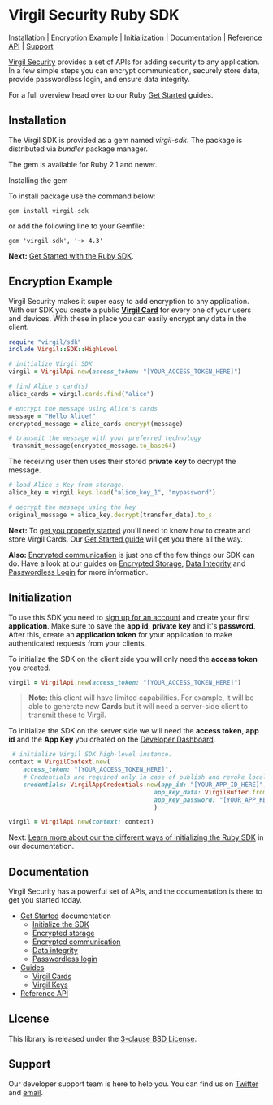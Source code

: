 # Virgil Security Ruby SDK 

[Installation](#installation) | [Encryption Example](#encryption-example) | [Initialization](#initialization) | [Documentation](#documentation) | [Reference API][_reference_api] | [Support](#support)

[Virgil Security](https://virgilsecurity.com) provides a set of APIs for adding security to any application. In a few simple steps you can encrypt communication, securely store data, provide passwordless login, and ensure data integrity.

For a full overview head over to our Ruby [Get Started][_getstarted] guides.

## Installation

The Virgil SDK is provided as a gem named *virgil-sdk*. The package is distributed via *bundler* package manager.

The gem is available for Ruby 2.1 and newer.

Installing the gem

To install package use the command below:

```
gem install virgil-sdk
```

or add the following line to your Gemfile:

```
gem 'virgil-sdk', '~> 4.3'
```

__Next:__ [Get Started with the Ruby SDK][_getstarted].

## Encryption Example

Virgil Security makes it super easy to add encryption to any application. With our SDK you create a public [__Virgil Card__][_guide_virgil_cards] for every one of your users and devices. With these in place you can easily encrypt any data in the client.

```ruby
require "virgil/sdk"
include Virgil::SDK::HighLevel

# initialize Virgil SDK
virgil = VirgilApi.new(access_token: "[YOUR_ACCESS_TOKEN_HERE]")

# find Alice's card(s)
alice_cards = virgil.cards.find("alice")

# encrypt the message using Alice's cards
message = "Hello Alice!"
encrypted_message = alice_cards.encrypt(message)

# transmit the message with your preferred technology
 transmit_message(encrypted_message.to_base64)
```

The receiving user then uses their stored __private key__ to decrypt the message.


```ruby
# load Alice's Key from storage.
alice_key = virgil.keys.load("alice_key_1", "mypassword")

# decrypt the message using the key 
original_message = alice_key.decrypt(transfer_data).to_s
```

__Next:__ To [get you properly started][_guide_encryption] you'll need to know how to create and store Virgil Cards. Our [Get Started guide][_guide_encryption] will get you there all the way.

__Also:__ [Encrypted communication][_getstarted_encryption] is just one of the few things our SDK can do. Have a look at our guides on  [Encrypted Storage][_getstarted_storage], [Data Integrity][_getstarted_data_integrity] and [Passwordless Login][_getstarted_passwordless_login] for more information.


## Initialization

To use this SDK you need to [sign up for an account](https://developer.virgilsecurity.com/account/signup) and create your first __application__. Make sure to save the __app id__, __private key__ and it's __password__. After this, create an __application token__ for your application to make authenticated requests from your clients.

To initialize the SDK on the client side you will only need the __access token__ you created.

```ruby
virgil = VirgilApi.new(access_token: "[YOUR_ACCESS_TOKEN_HERE]")
```

> __Note:__ this client will have limited capabilities. For example, it will be able to generate new __Cards__ but it will need a server-side client to transmit these to Virgil.

To initialize the SDK on the server side we will need the __access token__, __app id__ and the __App Key__ you created on the [Developer Dashboard](https://developer.virgilsecurity.com/account/dashboard).

```ruby
 # initialize Virgil SDK high-level instance.
context = VirgilContext.new(
    access_token: "[YOUR_ACCESS_TOKEN_HERE]",
    # Credentials are required only in case of publish and revoke local Virgil Cards.
    credentials: VirgilAppCredentials.new(app_id: "[YOUR_APP_ID_HERE]",
                                        app_key_data: VirgilBuffer.from_file("[YOUR_APP_KEY_PATH_HERE]"),
                                        app_key_password: "[YOUR_APP_KEY_PASSWORD_HERE]")
                                        )

virgil = VirgilApi.new(context: context)

```

Next: [Learn more about our the different ways of initializing the Ruby SDK][_guide_initialization] in our documentation.

## Documentation

Virgil Security has a powerful set of APIs, and the documentation is there to get you started today.

* [Get Started][_getstarted_root] documentation
  * [Initialize the SDK][_initialize_root]
  * [Encrypted storage][_getstarted_storage]
  * [Encrypted communication][_getstarted_encryption]
  * [Data integrity][_getstarted_data_integrity]
  * [Passwordless login][_getstarted_passwordless_login]
* [Guides][_guides]
  * [Virgil Cards][_guide_virgil_cards]
  * [Virgil Keys][_guide_virgil_keys]
* [Reference API][_reference_api] 

## License

This library is released under the [3-clause BSD License](LICENSE).

## Support

Our developer support team is here to help you. You can find us on [Twitter](https://twitter.com/virgilsecurity) and [email](support).

[support]: mailto:support@virgilsecurity.com
[_getstarted_root]: https://developer.virgilsecurity.com/docs/ruby/get-started
[_getstarted]: https://developer.virgilsecurity.com/docs/ruby/guides
[_getstarted_encryption]: https://developer.virgilsecurity.com/docs/ruby/get-started/encrypted-communication
[_getstarted_storage]: https://developer.virgilsecurity.com/docs/ruby/get-started/encrypted-storage
[_getstarted_data_integrity]: https://developer.virgilsecurity.com/docs/ruby/get-started/data-integrity
[_getstarted_passwordless_login]: https://developer.virgilsecurity.com/docs/ruby/get-started/passwordless-authentication
[_guides]: https://developer.virgilsecurity.com/docs/ruby/guides
[_guide_initialization]: https://developer.virgilsecurity.com/docs/ruby/guides/settings/install-sdk
[_guide_virgil_cards]: https://developer.virgilsecurity.com/docs/ruby/guides/virgil-card/creating
[_guide_virgil_keys]: https://developer.virgilsecurity.com/docs/ruby/guides/virgil-key/generating
[_guide_encryption]: https://developer.virgilsecurity.com/docs/ruby/guides/encryption/encrypting
[_initialize_root]: https://developer.virgilsecurity.com/docs/ruby/guides/settings/initialize-sdk-on-client
[_reference_api]: http://www.rubydoc.info/gems/virgil-sdk